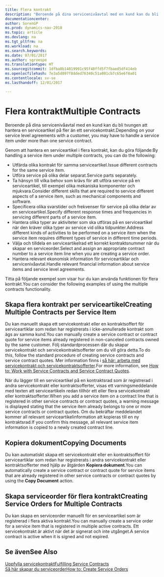 ```yaml
---
title: Flera kontrakt
description: "Beroende på dina servicenivåavtal med en kund kan du bli tvungen att hantera en serviceartikel på fler än ett servicekontrakt."
documentationcenter: 
author: SorenGP
ms.prod: dynamics-nav-2018
ms.topic: article
ms.devlang: na
ms.tgt_pltfrm: na
ms.workload: na
ms.search.keywords: 
ms.date: 07/01/2017
ms.author: sgroespe
ms.translationtype: HT
ms.sourcegitcommit: 1dfba8b14019991c95f40ffd5f7fbaed5df414eb
ms.openlocfilehash: 7e3a5d897f8dded76340c51a001cb7c65e6f0a01
ms.contentlocale: sv-se
ms.lasthandoff: 12/01/2017

---
```

# <a name="multiple-contracts"></a><span data-ttu-id="9b12e-103">Flera kontrakt</span><span class="sxs-lookup"><span data-stu-id="9b12e-103">Multiple Contracts</span></span>
<span data-ttu-id="9b12e-104">Beroende på dina servicenivåavtal med en kund kan du bli tvungen att hantera en serviceartikel på fler än ett servicekontrakt.</span><span class="sxs-lookup"><span data-stu-id="9b12e-104">Depending on your service level agreements with a customer, you may have to handle a service item under more than one service contract.</span></span>  
  
<span data-ttu-id="9b12e-105">Genom att hantera en serviceartikel i flera kontrakt, kan du göra följande:</span><span class="sxs-lookup"><span data-stu-id="9b12e-105">By handling a service item under multiple contracts, you can do the following:</span></span>  
  
* <span data-ttu-id="9b12e-106">Utfärda olika kontrakt för samma serviceartikel.</span><span class="sxs-lookup"><span data-stu-id="9b12e-106">Issue different contracts for the same service item.</span></span>  
* <span data-ttu-id="9b12e-107">Utföra service på olika delar separat.</span><span class="sxs-lookup"><span data-stu-id="9b12e-107">Service parts separately.</span></span>  
* <span data-ttu-id="9b12e-108">Ta hänsyn till vilka behov som krävs för att utföra service på en serviceartikel, till exempel olika mekaniska komponenter och mjukvara.</span><span class="sxs-lookup"><span data-stu-id="9b12e-108">Consider different skills that are required to service different aspects of a service item, such as mechanical components and software.</span></span>  
* <span data-ttu-id="9b12e-109">Specificera olika svarstider och frekvenser för service på olika delar av en serviceartikel.</span><span class="sxs-lookup"><span data-stu-id="9b12e-109">Specify different response times and frequencies in servicing different parts of a service item.</span></span>  
* <span data-ttu-id="9b12e-110">Hantera olika typer av aktiviteter som ska utföras på en serviceartikel när den kräver olika typer av service vid olika tidpunkter.</span><span class="sxs-lookup"><span data-stu-id="9b12e-110">Address different kinds of activities to be performed on a service item when the service item requires different types of service in different time periods.</span></span>  
* <span data-ttu-id="9b12e-111">Välja och tilldela en serviceartikelrad ett korrekt kontraktsnummer när du skapar en serviceorder.</span><span class="sxs-lookup"><span data-stu-id="9b12e-111">Select and assign an appropriate contract number to a service item line when you are creating a service order.</span></span>  
* <span data-ttu-id="9b12e-112">Hantera relevant ekonomisk information för serviceartiklar och servicenivåavtal.</span><span class="sxs-lookup"><span data-stu-id="9b12e-112">Handle relevant financial information about service items and service level agreements.</span></span>  
  
<span data-ttu-id="9b12e-113">Titta på följande exempel som visar hur du kan använda funktionen för flera kontrakt.</span><span class="sxs-lookup"><span data-stu-id="9b12e-113">You can consider the following examples of using the multiple contracts functionality.</span></span>  
  
## <a name="creating-multiple-contracts-per-service-item"></a><span data-ttu-id="9b12e-114">Skapa flera kontrakt per serviceartikel</span><span class="sxs-lookup"><span data-stu-id="9b12e-114">Creating Multiple Contracts per Service Item</span></span>  
<span data-ttu-id="9b12e-115">Du kan manuellt skapa ett servicekontrakt eller en kontraktsoffert för serviceartiklar som redan har registrerats i icke-annullerade kontrakt som ägs av samma kund.</span><span class="sxs-lookup"><span data-stu-id="9b12e-115">You can manually create a service contract or contract quote for service items already registered in non-canceled contracts owned by the same customer.</span></span> <span data-ttu-id="9b12e-116">Följ standardprocessen där du skapar servicekontrakt och servicekontraktsofferter om du vill göra detta.</span><span class="sxs-lookup"><span data-stu-id="9b12e-116">To do this, follow the standard procedure of creating service contracts and service contract quotes.</span></span> <span data-ttu-id="9b12e-117">Mer information finns i [så här: arbeta med servicekontrakt och servicekontraktsofferter](service-how-to-create-service-contracts-and-service-contract-quotes.md).</span><span class="sxs-lookup"><span data-stu-id="9b12e-117">For more information, see [How to: Work with Service Contracts and Service Contract Quotes](service-how-to-create-service-contracts-and-service-contract-quotes.md).</span></span>  
  
<span data-ttu-id="9b12e-118">När du lägger till en serviceartikel på en kontraktsrad som är registrerad i andra servicekontrakt eller kontraktsofferter, visas ett varningsmeddelande med texten att serviceartikeln redan tillhör ett eller flera servicekontrakt eller kontraktsofferter.</span><span class="sxs-lookup"><span data-stu-id="9b12e-118">When you add a service item on a contract line that is registered in other service contracts or contract quotes, a warning message is displayed stating that the service item already belongs to one or more service contracts or contract quotes.</span></span> <span data-ttu-id="9b12e-119">Om du bekräftar meddelandet kommer all relevant serviceartikelinformation att kopieras till en ny kontraktsrad.</span><span class="sxs-lookup"><span data-stu-id="9b12e-119">If you confirm this message, all relevant service item information is copied to a newly created contract line.</span></span>  
  
## <a name="copying-documents"></a><span data-ttu-id="9b12e-120">Kopiera dokument</span><span class="sxs-lookup"><span data-stu-id="9b12e-120">Copying Documents</span></span>  
<span data-ttu-id="9b12e-121">Du kan automatiskt skapa ett servicekontrakt eller en kontraktsoffert för serviceartiklar som redan har registrerats i andra servicekontrakt eller kontraktsofferter med hjälp av åtgärden **Kopiera dokument**.</span><span class="sxs-lookup"><span data-stu-id="9b12e-121">You can automatically create a service contract or contract quote for service items that are already registered in other service contracts or contract quotes by using the **Copy Document** action.</span></span>  
  
## <a name="creating-service-orders-for-multiple-contracts"></a><span data-ttu-id="9b12e-122">Skapa serviceorder för flera kontrakt</span><span class="sxs-lookup"><span data-stu-id="9b12e-122">Creating Service Orders for Multiple Contracts</span></span>  
<span data-ttu-id="9b12e-123">Du kan skapa en serviceorder manuellt för en serviceartikel som är registrerad i flera aktiva kontrakt.</span><span class="sxs-lookup"><span data-stu-id="9b12e-123">You can manually create a service order for a service item that is registered in multiple active contracts.</span></span> <span data-ttu-id="9b12e-124">Ett servicekontrakt är aktivt när det är signerat och inte utgånget.</span><span class="sxs-lookup"><span data-stu-id="9b12e-124">A service contract is active when it is signed and not expired.</span></span>  
  
## <a name="see-also"></a><span data-ttu-id="9b12e-125">Se även</span><span class="sxs-lookup"><span data-stu-id="9b12e-125">See Also</span></span>  
[<span data-ttu-id="9b12e-126">Uppfylla servicekontrakt</span><span class="sxs-lookup"><span data-stu-id="9b12e-126">Fulfilling Service Contracts</span></span>](service-fulfill-service-contracts.md)  
[<span data-ttu-id="9b12e-127">Så här skapar du serviceorder</span><span class="sxs-lookup"><span data-stu-id="9b12e-127">How to: Create Service Orders</span></span>](service-how-to-create-service-orders.md)  

